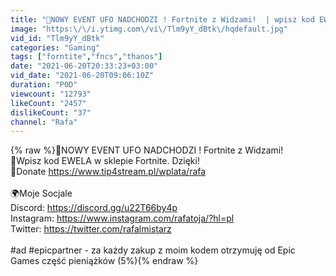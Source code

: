 ```yaml
---
title: "🔴NOWY EVENT UFO NADCHODZI ! Fortnite z Widzami!  | wpisz kod EWELA w sklepie!"
image: "https:\/\/i.ytimg.com\/vi\/Tlm9yY_dBtk\/hqdefault.jpg"
vid_id: "Tlm9yY_dBtk"
categories: "Gaming"
tags: ["forntite","fncs","thanos"]
date: "2021-06-20T20:33:23+03:00"
vid_date: "2021-06-20T09:06:10Z"
duration: "P0D"
viewcount: "12793"
likeCount: "2457"
dislikeCount: "37"
channel: "Rafa"
---
```

{% raw %}🔴NOWY EVENT UFO NADCHODZI ! Fortnite z Widzami!<br />🥳Wpisz kod EWELA w sklepie Fortnite. Dzięki!<br />💚Donate  <a rel="nofollow" target="blank" href="https://www.tip4stream.pl/wplata/rafa">https://www.tip4stream.pl/wplata/rafa</a><br /><br />🌍Moje Socjale<br />Discord: <a rel="nofollow" target="blank" href="https://discord.gg/u22T66by4p">https://discord.gg/u22T66by4p</a><br />Instagram: <a rel="nofollow" target="blank" href="https://www.instagram.com/rafatoja/?hl=pl">https://www.instagram.com/rafatoja/?hl=pl</a><br />Twitter: <a rel="nofollow" target="blank" href="https://twitter.com/rafalmistarz">https://twitter.com/rafalmistarz</a><br /><br />#ad #epicpartner - za każdy zakup z moim kodem otrzymuję od Epic Games część pieniążków (5%){% endraw %}
